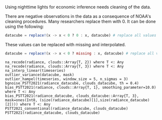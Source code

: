 Using nighttime lights for economic inference needs cleaning of the data.   

There are negative observations in the data as a consequence of NOAA's cleaning procedures. Many researchers replace them with 0. It can be done using the following:
```julia
datacube = replace!(x -> x < 0 ? 0 : x, datacube) # replace all values below 0 with 0
```
These values can be replaced with missing and interpolated. 
```julia
datacube = replace!(x -> x < 0 ? missing : x, datacube) # replace all values below 0 with missing
```

```@docs
na_recode(radiance, clouds::Array{T, 2}) where T <: Any
na_recode(radiance, clouds::Array{T, 3}) where T <: Any
na_interp_linear(timeseries)
outlier_variance(datacube, mask)
outlier_hampel(timeseries, window_size = 5, n_sigmas = 3)
bgnoise_PSTT2021(radiance_datacube, clouds_datacube, th = 0.4)
bias_PSTT2021(radiance, clouds::Array{T, 1}, smoothing_parameter=10.0) where T <: Any
bias_PSTT2021(radiance_datacube, clouds_datacube::Array{T, 3}, mask=ones(Int8, (size(radiance_datacube)[1],size(radiance_datacube)[2]))) where T <: Any
PSTT2021_conventional(radiance_datacube, clouds_datacube)
PSTT2021(radiance_datacube, clouds_datacube)


```
